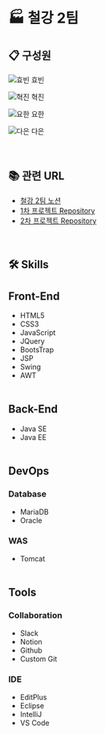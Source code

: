 # 🏭 철강 2팀

## 📋 구성원
![효빈](https://noticon-static.tammolo.com/dgggcrkxq/image/upload/v1604313068/noticon/slgr5mvfizcgaumux3yw.gif)
효빈

![혁진](https://noticon-static.tammolo.com/dgggcrkxq/image/upload/v1603852118/noticon/aawxo09iryutmtcukouz.gif)
혁진

![요한](https://noticon-static.tammolo.com/dgggcrkxq/image/upload/v1613713282/noticon/mais4jctqzzzswxxqnby.gif)
요한

![다은](https://noticon-static.tammolo.com/dgggcrkxq/image/upload/v1683680980/noticon/ofgymrzrsku11otwlv6a.gif)
다은
<br><br><br>

## 📚 관련 URL

- [철강 2팀 노션](https://spring-periodical-246.notion.site/2-d0fd365a39af4b85be1852d8b2370e95?pvs=4)
- [1차 프로젝트 Repository](https://github.com/chulgang/f-spoon)
- [2차 프로젝트 Repository](https://github.com/chulgang/hrd)
  <br><br><br>

## 🛠️ Skills

## Front-End

- HTML5
- CSS3
- JavaScript
- JQuery
- BootsTrap
- JSP
- Swing
- AWT
<br><br>

## Back-End

- Java SE
- Java EE
<br><br>

## DevOps

### Database
- MariaDB
- Oracle

### WAS
- Tomcat
<br><br>

## Tools

### Collaboration
- Slack
- Notion
- Github
- Custom Git

### IDE
- EditPlus
- Eclipse
- IntelliJ
- VS Code
